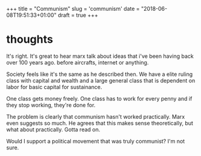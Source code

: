 +++
title = "Communism"
slug = 'communism'
date = "2018-06-08T19:51:33+01:00"
draft = true
+++

# thoughts

It's right. It's great to hear marx talk about ideas that i've been having back over 100 years ago. before aircrafts, internet or anything.

Society feels like it's the same as he described then. We have a elite ruling class with capital and wealth and a large general class that is dependent on labor for basic capital for sustainance.

One class gets money freely. One class has to work for every penny and if they stop working, they're done for.

The problem is clearly that communism hasn't worked practically. Marx even suggests so much. He agrees that this makes sense theoretically, but what about practically. Gotta read on.

Would I support a political movement that was truly communist? I'm not sure.
